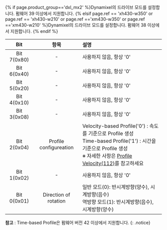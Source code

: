 {% if page.product_group=='dxl_mx2' %}Dynamixel의 드라이브 모드를 설정합니다. 펌웨어 39 이상에서 지원합니다.
{% elsif page.ref == 'xh430-w350' or page.ref == 'xh430-w210' or page.ref =='xm430-w350' or page.ref =='xm430-w210' %}Dynamixel의 드라이브 모드를 설정합니다. 펌웨어 38 이상에서 지원합니다.
{% endif %}

|     Bit     |          항목          | 설명                                                                                                                                                                                                   |
|:-----------:|:----------------------:|:-------------------------------------------------------------------------------------------------------------------------------------------------------------------------------------------------------|
| Bit 7(0x80) |           -            | 사용하지 않음, 항상 '0'                                                                                                                                                                                |
| Bit 6(0x40) |           -            | 사용하지 않음, 항상 '0'                                                                                                                                                                                |
| Bit 5(0x20) |           -            | 사용하지 않음, 항상 '0'                                                                                                                                                                                |
| Bit 4(0x10) |           -            | 사용하지 않음, 항상 '0'                                                                                                                                                                                |
| Bit 3(0x08) |           -            | 사용하지 않음, 항상 '0'                                                                                                                                                                                |
| Bit 2(0x04) | Profile configureation | Velocity-based Profile('0') : 속도를 기준으로 Profile 생성<br />Time-based Profile('1') : 시간을 기준으로 Profile 생성<br />※ 자세한 사항은 [Profile Velocity(112)](#profile-velocity112)를 참고하세요 |
| Bit 1(0x02) |           -            | 사용하지 않음, 항상 '0'                                                                                                                                                                                |
| Bit 0(0x01) | Direction of rotation  | 일반 모드(0): 반시계방향(양수), 시계방향(음수)<br />역방향 모드(1): 반시계방향(음수), 시계방향(양수)                                                                                                   |

**참고** : Time-based Profile은 펌웨어 버전 42 이상에서 지원합니다.
{: .notice}
